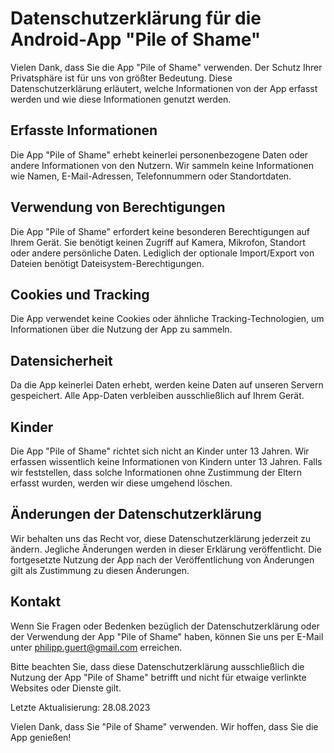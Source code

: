 # Datenschutzerklärung für die Android-App "Pile of Shame"

Vielen Dank, dass Sie die App "Pile of Shame" verwenden.
Der Schutz Ihrer Privatsphäre ist für uns von größter Bedeutung.
Diese Datenschutzerklärung erläutert, welche Informationen von der App erfasst werden und wie diese Informationen genutzt werden.

## Erfasste Informationen
Die App "Pile of Shame" erhebt keinerlei personenbezogene Daten oder andere Informationen von den Nutzern.
Wir sammeln keine Informationen wie Namen, E-Mail-Adressen, Telefonnummern oder Standortdaten.

## Verwendung von Berechtigungen
Die App "Pile of Shame" erfordert keine besonderen Berechtigungen auf Ihrem Gerät.
Sie benötigt keinen Zugriff auf Kamera, Mikrofon, Standort oder andere persönliche Daten.
Lediglich der optionale Import/Export von Dateien benötigt Dateisystem-Berechtigungen.

## Cookies und Tracking
Die App verwendet keine Cookies oder ähnliche Tracking-Technologien, um Informationen über die Nutzung der App zu sammeln.

## Datensicherheit
Da die App keinerlei Daten erhebt, werden keine Daten auf unseren Servern gespeichert.
Alle App-Daten verbleiben ausschließlich auf Ihrem Gerät.

## Kinder
Die App "Pile of Shame" richtet sich nicht an Kinder unter 13 Jahren.
Wir erfassen wissentlich keine Informationen von Kindern unter 13 Jahren.
Falls wir feststellen, dass solche Informationen ohne Zustimmung der Eltern erfasst wurden, werden wir diese umgehend löschen.

## Änderungen der Datenschutzerklärung
Wir behalten uns das Recht vor, diese Datenschutzerklärung jederzeit zu ändern.
Jegliche Änderungen werden in dieser Erklärung veröffentlicht.
Die fortgesetzte Nutzung der App nach der Veröffentlichung von Änderungen gilt als Zustimmung zu diesen Änderungen.

## Kontakt
Wenn Sie Fragen oder Bedenken bezüglich der Datenschutzerklärung oder der Verwendung der App "Pile of Shame" haben, können Sie uns per E-Mail unter philipp.guert@gmail.com erreichen.

Bitte beachten Sie, dass diese Datenschutzerklärung ausschließlich die Nutzung der App "Pile of Shame" betrifft und nicht für etwaige verlinkte Websites oder Dienste gilt.

Letzte Aktualisierung: 28.08.2023

Vielen Dank, dass Sie "Pile of Shame" verwenden. Wir hoffen, dass Sie die App genießen!
